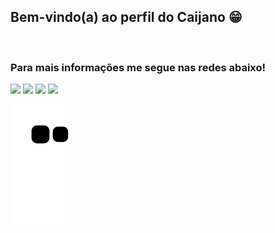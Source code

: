 ## Bem-vindo(a) ao perfil do Caijano 😁

 <br>
 
  ### Para mais informações me segue nas redes abaixo!
 
<div> 
  <a href="https://www.instagram.com/ph.caijano/" target="_blank"><img src="https://img.shields.io/badge/-Instagram-%23E4405F?style=for-the-badge&logo=instagram&logoColor=white" target="_blank"></a>
 <a href="Raphael Caijano#3401" target="_blank"><img src="https://img.shields.io/badge/Discord-7289DA?style=for-the-badge&logo=discord&logoColor=white" target="_blank"></a> 
  <a href = "mailto:raphaelcaijano99@gmail.com"><img src="https://img.shields.io/badge/-Gmail-%23333?style=for-the-badge&logo=gmail&logoColor=white" target="_blank"></a>
  <a href="https://www.linkedin.com/in/raphael-veiga-777b20223" target="_blank"><img src="https://img.shields.io/badge/-LinkedIn-%230077B5?style=for-the-badge&logo=linkedin&logoColor=white" target="_blank"></a> 
 
  ![Snake animation](https://github.com/Caijano/Caijano/blob/output/github-contribution-grid-snake.svg)

</div>
